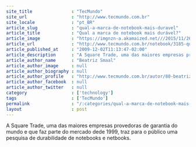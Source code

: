 ```yaml
---
site_title               : "TecMundo"
site_url                 : "http://www.tecmundo.com.br"
site_locale              : "pt_BR"
article_slug             : "qual-a-marca-de-notebook-mais-duravel"
article_title            : "Qual a marca de notebook mais durável?"
article_image            : "https://imgnzn-a.akamaized.net///2015/11/26/26192007884562-t1200x480.jpg"
article_url              : "http://www.tecmundo.com.br/notebook/3185-qual-a-marca-de-notebook-mais-duravel-.htm"
article_published_at     : "2009-12-02T11:13:47-02:00"
article_description      : "A Square Trade, uma das maiores empresas provedoras de garantia do mundo e que faz parte do mercado dede 1999, traz para o público uma pesquisa de durabilidade de notebooks e netbooks."
article_author_name      : "Beatriz Smaal"
article_author_image     : null
article_author_biography : null
article_author_profile   : "http://www.tecmundo.com.br/autor/80-beatriz-smaal/"
article_author_facebook  : null
article_author_twitter   : null
category                 : ['technology']
tags                     : ['TecMundo']
permalink                : "/:categories/qual-a-marca-de-notebook-mais-duravel/"
layout                   : post
---
```


A Square Trade, uma das maiores empresas provedoras de garantia do mundo e que faz parte do mercado dede 1999, traz para o público uma pesquisa de durabilidade de notebooks e netbooks.
